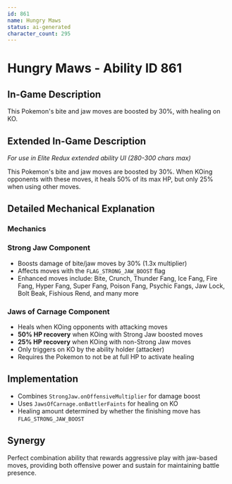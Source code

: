 ```yaml
---
id: 861
name: Hungry Maws
status: ai-generated
character_count: 295
---
```


# Hungry Maws - Ability ID 861

## In-Game Description
This Pokemon's bite and jaw moves are boosted by 30%, with healing on KO.

## Extended In-Game Description
*For use in Elite Redux extended ability UI (280-300 chars max)*

This Pokemon's bite and jaw moves are boosted by 30%. When KOing opponents with these moves, it heals 50% of its max HP, but only 25% when using other moves.

## Detailed Mechanical Explanation

### Mechanics

### Strong Jaw Component
- Boosts damage of bite/jaw moves by 30% (1.3x multiplier)
- Affects moves with the `FLAG_STRONG_JAW_BOOST` flag
- Enhanced moves include: Bite, Crunch, Thunder Fang, Ice Fang, Fire Fang, Hyper Fang, Super Fang, Poison Fang, Psychic Fangs, Jaw Lock, Bolt Beak, Fishious Rend, and many more

### Jaws of Carnage Component
- Heals when KOing opponents with attacking moves
- **50% HP recovery** when KOing with Strong Jaw boosted moves
- **25% HP recovery** when KOing with non-Strong Jaw moves
- Only triggers on KO by the ability holder (attacker)
- Requires the Pokemon to not be at full HP to activate healing

## Implementation
- Combines `StrongJaw.onOffensiveMultiplier` for damage boost
- Uses `JawsOfCarnage.onBattlerFaints` for healing on KO
- Healing amount determined by whether the finishing move has `FLAG_STRONG_JAW_BOOST`

## Synergy
Perfect combination ability that rewards aggressive play with jaw-based moves, providing both offensive power and sustain for maintaining battle presence.